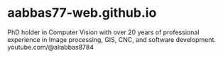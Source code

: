 # aabbas77-web.github.io
PhD holder in Computer Vision with over 20 years of professional experience in Image processing, GIS, CNC, and software development. youtube.com/@aliabbas8784
